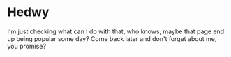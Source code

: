# Hedwy
I'm just checking what can I do with that, who knows, maybe that page end up being popular some day?
Come back later and don't forget about me, you promise?